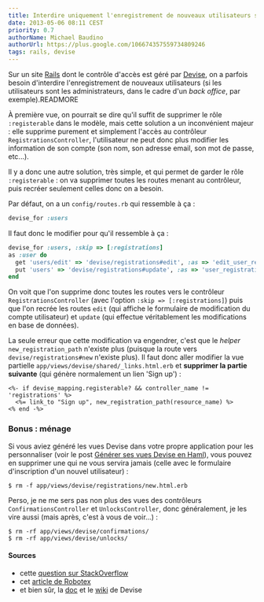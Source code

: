 ```yaml
---
title: Interdire uniquement l'enregistrement de nouveaux utilisateurs sous Devise
date: 2013-05-06 08:11 CEST
priority: 0.7
authorName: Michael Baudino
authorUrl: https://plus.google.com/106674357559734809246
tags: rails, devise
---
```


Sur un site [Rails](http://rubyonrails.org) dont le contrôle d'accès est géré par [Devise](http://devise.plataformatec.com.br), on a parfois besoin d'interdire l'enregistrement de nouveaux utilisateurs (si les utilisateurs sont les administrateurs, dans le cadre d'un _back office_, par exemple).READMORE

À première vue, on pourrait se dire qu'il suffit de supprimer le rôle `:registerable` dans le modèle, mais cette solution a un inconvénient majeur : elle supprime purement et simplement l'accès au contrôleur `RegistrationsController`, l'utilisateur ne peut donc plus modifier les information de son compte (son nom, son adresse email, son mot de passe, etc...).

Il y a donc une autre solution, très simple, et qui permet de garder le rôle `:registerable` : on va supprimer toutes les routes menant au contrôleur, puis recréer seulement celles donc on a besoin.

Par défaut, on a un `config/routes.rb` qui ressemble à ça :

```ruby
devise_for :users
```

Il faut donc le modifier pour qu'il ressemble à ça :

```ruby
devise_for :users, :skip => [:registrations]
as :user do
  get 'users/edit' => 'devise/registrations#edit', :as => 'edit_user_registration'
  put 'users' => 'devise/registrations#update', :as => 'user_registration'
end
```

On voit que l'on supprime donc toutes les routes vers le contrôleur `RegistrationsController` (avec l'option `:skip => [:registrations]`) puis que l'on recrée les routes `edit` (qui affiche le formulaire de modification du compte utilisateur) et `update` (qui effectue véritablement les modifications en base de données).

La seule erreur que cette modification va engendrer, c'est que le _helper_ `new_registration_path` n'existe plus (puisque la route vers `devise/registrations#new` n'existe plus). Il faut donc aller modifier la vue partielle `app/views/devise/shared/_links.html.erb` et **supprimer la partie suivante** (qui génère normalement un lien 'Sign up') :

```erb
<%- if devise_mapping.registerable? && controller_name != 'registrations' %>
  <%= link_to "Sign up", new_registration_path(resource_name) %>
<% end -%>
```

### Bonus : ménage

Si vous aviez généré les vues Devise dans votre propre application pour les personnaliser (voir le post [Générer ses vues Devise en Haml](/posts/generer-ses-vues-devise-en-haml)), vous pouvez en supprimer une qui ne vous servira jamais (celle avec le formulaire d'inscription d'un nouvel utilisateur) :

```shell
$ rm -f app/views/devise/registrations/new.html.erb
```

Perso, je ne me sers pas non plus des vues des contrôleurs `ConfirmationsController` et `UnlocksController`, donc généralement, je les vire aussi (mais après, c'est à vous de voir...) :

```shell
$ rm -rf app/views/devise/confirmations/
$ rm -rf app/views/devise/unlocks/
```

#### Sources
* cette [question sur StackOverflow](http://stackoverflow.com/questions/6734323/how-do-i-remove-the-devise-route-to-sign-up)
* cet [article de Robotex](http://blog.robotex.de/read/devise-disabling-sign-up)
* et bien sûr, la [doc](http://devise.plataformatec.com.br) et le [wiki](https://github.com/plataformatec/devise/wiki) de Devise
